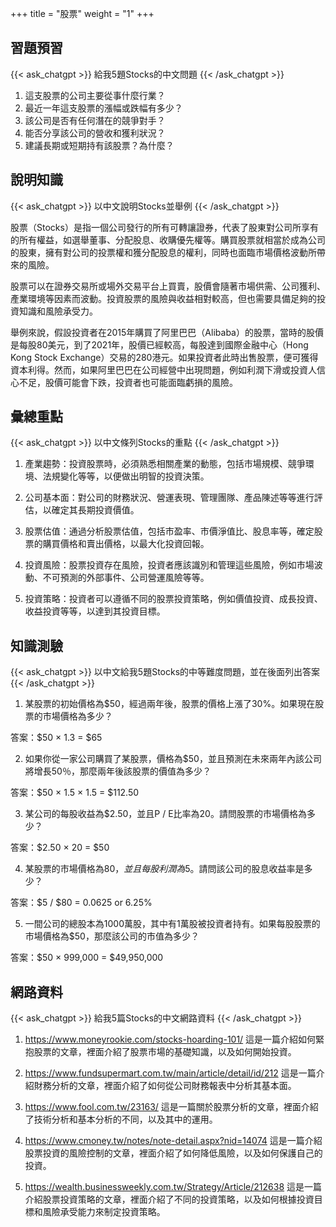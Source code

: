 +++
title = "股票"
weight = "1"
+++
## 習題預習
{{< ask_chatgpt >}}
給我5題Stocks的中文問題
{{< /ask_chatgpt >}}



1. 這支股票的公司主要從事什麼行業？
2. 最近一年這支股票的漲幅或跌幅有多少？
3. 該公司是否有任何潛在的競爭對手？
4. 能否分享該公司的營收和獲利狀況？
5. 建議長期或短期持有該股票？為什麼？   

## 說明知識
{{< ask_chatgpt >}}
以中文說明Stocks並舉例
{{< /ask_chatgpt >}}



股票（Stocks）是指一個公司發行的所有可轉讓證券，代表了股東對公司所享有的所有權益，如選舉董事、分配股息、收購優先權等。購買股票就相當於成為公司的股東，擁有對公司的投票權和獲分配股息的權利，同時也面臨市場價格波動所帶來的風險。

股票可以在證券交易所或場外交易平台上買賣，股價會隨著市場供需、公司獲利、產業環境等因素而波動。投資股票的風險與收益相對較高，但也需要具備足夠的投資知識和風險承受力。

舉例來說，假設投資者在2015年購買了阿里巴巴（Alibaba）的股票，當時的股價是每股80美元，到了2021年，股價已經較高，每股達到國際金融中心（Hong Kong Stock Exchange）交易的280港元。如果投資者此時出售股票，便可獲得資本利得。然而，如果阿里巴巴在公司經營中出現問題，例如利潤下滑或投資人信心不足，股價可能會下跌，投資者也可能面臨虧損的風險。   

## 彙總重點
{{< ask_chatgpt >}}
以中文條列Stocks的重點
{{< /ask_chatgpt >}}



1. 產業趨勢：投資股票時，必須熟悉相關產業的動態，包括市場規模、競爭環境、法規變化等等，以便做出明智的投資決策。

2. 公司基本面：對公司的財務狀況、營運表現、管理團隊、產品陳述等等進行評估，以確定其長期投資價值。

3. 股票估值：通過分析股票估值，包括市盈率、市價淨值比、股息率等，確定股票的購買價格和賣出價格，以最大化投資回報。

4. 投資風險：股票投資存在風險，投資者應該識別和管理這些風險，例如市場波動、不可預測的外部事件、公司營運風險等等。

5. 投資策略：投資者可以遵循不同的股票投資策略，例如價值投資、成長投資、收益投資等等，以達到其投資目標。   

## 知識測驗
{{< ask_chatgpt >}}
以中文給我5題Stocks的中等難度問題，並在後面列出答案
{{< /ask_chatgpt >}}



1. 某股票的初始價格為$50，經過兩年後，股票的價格上漲了30%。如果現在股票的市場價格為多少？

答案：$50 × 1.3 = $65

2. 如果你從一家公司購買了某股票，價格為$50，並且預測在未來兩年內該公司將增長50％，那麼兩年後該股票的價值為多少？

答案：$50 × 1.5 × 1.5 = $112.50

3. 某公司的每股收益為$2.50，並且P / E比率為20。請問股票的市場價格為多少？

答案：$2.50 × 20 = $50

4. 某股票的市場價格為$80，並且每股利潤為$5。請問該公司的股息收益率是多少？

答案：$5 / $80 = 0.0625 or 6.25%

5. 一間公司的總股本為1000萬股，其中有1萬股被投資者持有。如果每股股票的市場價格為$50，那麼該公司的市值為多少？

答案：$50 × 999,000 = $49,950,000   

## 網路資料
{{< ask_chatgpt >}}
給我5篇Stocks的中文網路資料
{{< /ask_chatgpt >}}



1. https://www.moneyrookie.com/stocks-hoarding-101/
這是一篇介紹如何緊抱股票的文章，裡面介紹了股票市場的基礎知識，以及如何開始投資。

2. https://www.fundsupermart.com.tw/main/article/detail/id/212
這是一篇介紹財務分析的文章，裡面介紹了如何從公司財務報表中分析其基本面。

3. https://www.fool.com.tw/23163/
這是一篇關於股票分析的文章，裡面介紹了技術分析和基本分析的不同，以及其中的運用。

4. https://www.cmoney.tw/notes/note-detail.aspx?nid=14074
這是一篇介紹股票投資的風險控制的文章，裡面介紹了如何降低風險，以及如何保護自己的投資。

5. https://wealth.businessweekly.com.tw/Strategy/Article/212638
這是一篇介紹股票投資策略的文章，裡面介紹了不同的投資策略，以及如何根據投資目標和風險承受能力來制定投資策略。   

